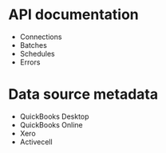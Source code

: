 # API documentation

* Connections
* Batches
* Schedules
* Errors

# Data source metadata

* QuickBooks Desktop
* QuickBooks Online
* Xero
* Activecell